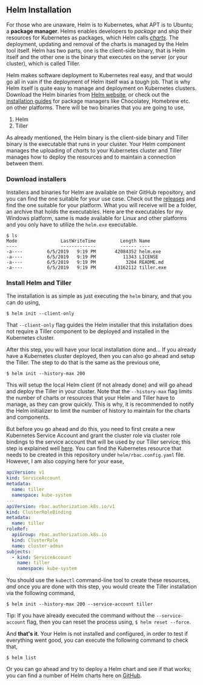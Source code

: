 ## Helm Installation
For those who are unaware, Helm is to Kubernetes, what APT is to Ubuntu; a **package manager**. Helms enables developers to _package_ and ship their resources for Kubernetes as packages, which Helm calls [_charts_](https://helm.sh/docs/developing_charts/). The deployment, updating and removal of the charts is managed by the Helm tool itself. Helm has two parts, one is the client-side binary, that is Helm itself and the other one is the binary that executes on the server (or your cluster), which is called Tiller. 

Helm makes software deployment to Kubernetes real easy, and that would go all in vain if the deployment of Helm itself was a tough job. That is why Helm itself is quite easy to manage and deployment on Kubernetes clusters. Download the Helm binaries from [Helm website](https://github.com/helm/helm/releases/tag/v2.14.1), or check out the [installation guides](https://helm.sh/docs/using_helm/#installing-helm) for package managers like Chocolatey, Homebrew etc. on other platforms. There will be two binaries that you are going to use, 

1. Helm
2. Tiller

As already mentioned, the Helm binary is the client-side binary and Tiller binary is the executable that runs in your cluster. Your Helm component manages the uploading of _charts_ to your Kubernetes cluster and Tiller manages how to deploy the resources and to maintain a connection between them. 

### Download installers
Installers and binaries for Helm are available on their GitHub repository, and you can find the one suitable for your use case. Check out the [releases](https://github.com/helm/helm/releases) and find the one suitable for your platform. What you will receive will be a folder, an archive that holds the executables. Here are the executables for my Windows platform, same is made available for Linux and other platforms and you only have to utilize the `helm.exe` executable. 

``` text
$ ls 
Mode                LastWriteTime         Length Name
----                -------------         ------ ----
-a----         6/5/2019   9:19 PM       42084352 helm.exe
-a----         6/5/2019   9:19 PM          11343 LICENSE
-a----         6/5/2019   9:19 PM           3204 README.md
-a----         6/5/2019   9:19 PM       43162112 tiller.exe
```
### Install Helm and Tiller
The installation is as simple as just executing the `helm` binary, and that you can do using, 

``` shell
$ helm init --client-only
```
That `--client-only` flag guides the Helm installer that this installation does not require a Tiller component to be deployed and installed in the Kubernetes cluster. 

After this step, you will have your local installation done and... If you already have a Kubernetes cluster deployed, then you can also go ahead and setup the Tiller. The step to do that is the same as the previous one, 

``` shell
$ helm init --history-max 200
```
This will setup the local Helm client (if not already done) and will go ahead and deploy the Tiller in your cluster. Note that the `--history-max` flag limits the number of charts or resources that your Helm and Tiller have to manage, as they can grow quickly. This is why, it is recommended to notify the Helm initializer to limit the number of history to maintain for the charts and components. 

But before you go ahead and do this, you need to first create a new Kubernetes Service Account and grant the cluster role via cluster role bindings to the service account that will be used by our Tiller service; this step is explained well [here](https://helm.sh/docs/using_helm/#tiller-and-role-based-access-control). You can find the Kubernetes resource that needs to be created in this repository under `helm/rbac.config.yaml` file. However, I am also copying here for your ease, 

``` yaml
apiVersion: v1
kind: ServiceAccount
metadata:
  name: tiller
  namespace: kube-system
---
apiVersion: rbac.authorization.k8s.io/v1
kind: ClusterRoleBinding
metadata:
  name: tiller
roleRef:
  apiGroup: rbac.authorization.k8s.io
  kind: ClusterRole
  name: cluster-admin
subjects:
  - kind: ServiceAccount
    name: tiller
    namespace: kube-system
```
You should use the `kubectl` command-line tool to create these resources, _and_ once you are done with this step, you would create the Tiller installation via the following command, 

``` shell
$ helm init --history-max 200 --service-account tiller
```
Tip: If you have already executed the command without the `--service-account` flag, then you can reset the process using, `$ helm reset --force`.

And **that's it**. Your Helm is not installed and configured, in order to test if everything went good, you can execute the following command to check that, 

``` shell
$ helm list
```
Or you can go ahead and try to deploy a Helm chart and see if that works; you can find a number of Helm charts here on [GitHub](https://github.com/helm/charts).
